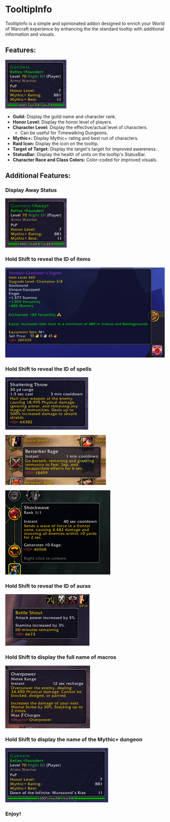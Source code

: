 # TooltipInfo

TooltipInfo is a simple and opinionated addon designed to enrich your World of Warcraft experience by enhancing the the standard tooltip with additional information and visuals.

## Features:

![Tooltip](Screenshots/Default.png)

- **Guild:** Display the guild name and character rank.
- **Honor Level:** Display the honor level of players.
- **Character Level:** Display the effective/actual level of characters. 
  - Can be useful for Timewalking Dungeons.
- **Mythic+:** Display Mythic+ rating and best run of characters.
- **Raid Icon:** Display the icon on the tooltip.
- **Target of Target:** Display the target's target for improved awareness.
- **StatusBar:** Display the health of units on the tooltip's StatusBar.
- **Character Race and Class Colors:** Color-coded for improved visuals.

## Additional Features:

### Display Away Status

![Away](Screenshots/Away.png)

### Hold Shift to reveal the ID of items

![SpellID](Screenshots/ItemID.png)

### Hold Shift to reveal the ID of spells

![SpellID](Screenshots/SpellID_ActionBar.png)

![SpellID](Screenshots/SpellID_SpellBook.png)

![SpellID](Screenshots/SpellID_Talents.png)

### Hold Shift to reveal the ID of auras

![SpellID](Screenshots/AuraID.png)

### Hold Shift to display the full name of macros

![Macro Name](Screenshots/MacroName.png)

### Hold Shift to display the name of the Mythic+ dungeon

![Macro Name](Screenshots/MythicPlus.png)

### Enjoy!
